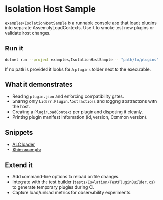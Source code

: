 # Isolation Host Sample

`examples/IsolationHostSample` is a runnable console app that loads plugins into separate AssemblyLoadContexts. Use it to smoke test new plugins or validate host changes.

## Run it
```bash
dotnet run --project examples/IsolationHostSample -- "path/to/plugins"
```
If no path is provided it looks for a `plugins` folder next to the executable.

## What it demonstrates
- Reading `plugin.json` and enforcing compatibility gates.
- Sharing only `Lidarr.Plugin.Abstractions` and logging abstractions with the host.
- Creating a `PluginLoadContext` per plugin and disposing it cleanly.
- Printing plugin manifest information (id, version, Common version).

## Snippets
- [ALC loader](../concepts/PLUGIN_ISOLATION.md#host-responsibilities)
- [Shim example](../concepts/PLUGIN_ISOLATION.md#alternative-shimproxy-plugin)

## Extend it
- Add command-line options to reload on file changes.
- Integrate with the test builder (`tests/Isolation/TestPluginBuilder.cs`) to generate temporary plugins during CI.
- Capture load/unload metrics for observability experiments.
